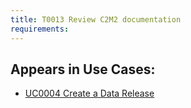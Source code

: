 ```yaml
---
title: T0013 Review C2M2 documentation
requirements:
---
```


## Appears in Use Cases:

-   [UC0004 Create a Data Release](../use-cases/uc0004-create-a-data-release.md)
